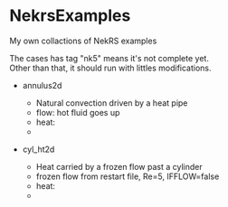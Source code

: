 # NekrsExamples
My own collactions of NekRS examples



The cases has tag "nk5" means it's not complete yet.   
Other than that, it should run with littles modifications.



- annulus2d
  - Natural convection driven by a heat pipe
  - flow: hot fluid goes up
  - heat: 
  - 
  
- cyl_ht2d
  - Heat carried by a frozen flow past a cylinder
  - frozen flow from restart file, Re=5, IFFLOW=false
  - heat: 
  - 
  
